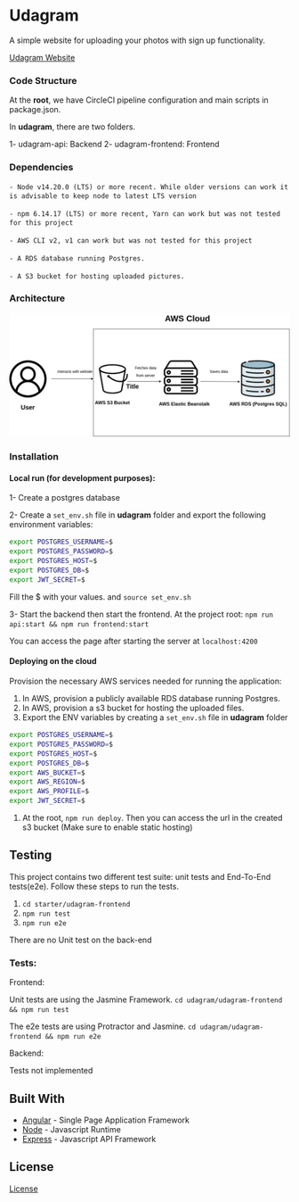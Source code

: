 # Udagram

A simple website for uploading your photos with sign up functionality.

[Udagram Website](http://image-filtering-bucket-944182564155.s3-website-us-east-1.amazonaws.com/home)

### Code Structure

At the **root**, we have CircleCI pipeline configuration and main scripts in package.json.

In **udagram**, there are two folders.

1- udagram-api: Backend
2- udagram-frontend: Frontend

### Dependencies

```
- Node v14.20.0 (LTS) or more recent. While older versions can work it is advisable to keep node to latest LTS version

- npm 6.14.17 (LTS) or more recent, Yarn can work but was not tested for this project

- AWS CLI v2, v1 can work but was not tested for this project

- A RDS database running Postgres.

- A S3 bucket for hosting uploaded pictures.

```

### Architecture

![cloud-architecture](extra/cloud-architecture.png)

### Installation

#### Local run (for development purposes):

1- Create a postgres database

2- Create a ```set_env.sh``` file in **udagram** folder and export the following environment variables:

```bash
export POSTGRES_USERNAME=$
export POSTGRES_PASSWORD=$
export POSTGRES_HOST=$
export POSTGRES_DB=$
export JWT_SECRET=$
```
Fill the $ with your values. and ```source set_env.sh```

3- Start the backend then start the frontend. At the project root:
```npm run api:start && npm run frontend:start```

You can access the page after starting the server at ```localhost:4200```

#### Deploying on the cloud
Provision the necessary AWS services needed for running the application:

1. In AWS, provision a publicly available RDS database running Postgres.
2. In AWS, provision a s3 bucket for hosting the uploaded files.
3. Export the ENV variables by creating a ```set_env.sh``` file in **udagram** folder
```bash
export POSTGRES_USERNAME=$
export POSTGRES_PASSWORD=$
export POSTGRES_HOST=$
export POSTGRES_DB=$
export AWS_BUCKET=$
export AWS_REGION=$
export AWS_PROFILE=$
export JWT_SECRET=$
```
1. At the root, ```npm run deploy```. Then you can access the url in the created s3 bucket (Make sure to enable static hosting)
## Testing

This project contains two different test suite: unit tests and End-To-End tests(e2e). Follow these steps to run the tests.

1. `cd starter/udagram-frontend`
1. `npm run test`
1. `npm run e2e`

There are no Unit test on the back-end

### Tests:

Frontend:

Unit tests are using the Jasmine Framework.
```cd udagram/udagram-frontend && npm run test```

The e2e tests are using Protractor and Jasmine.
```cd udagram/udagram-frontend && npm run e2e```

Backend:

Tests not implemented
## Built With

- [Angular](https://angular.io/) - Single Page Application Framework
- [Node](https://nodejs.org) - Javascript Runtime
- [Express](https://expressjs.com/) - Javascript API Framework

## License

[License](LICENSE.txt)
